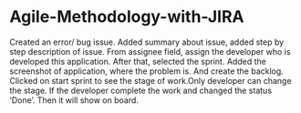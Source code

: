# Agile-Methodology-with-JIRA
Created an error/ bug issue.
Added summary about issue, added step by step description of issue.
From assignee field, assign the developer who is developed this application.
After that, selected the sprint.
Added the screenshot of application, where the problem is. And create the backlog.
Clicked on start sprint to see the stage of work.Only developer can change the stage.
If the developer complete the work and changed the status ‘Done’. Then it will show on board. 
